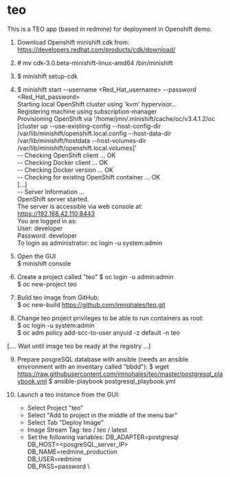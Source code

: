 # teo

This is a TEO app (based in redmine) for deployment in Openshift demo.

1.  Download Openshift minishift cdk from: https://developers.redhat.com/products/cdk/download/

2.   \# mv cdk-3.0.beta-minishift-linux-amd64 /bin/minishift

3.  $ minishift setup-cdk

4.  $ minishift start --username <Red_Hat_username>  --password <Red_Hat_password> <br />
Starting local OpenShift cluster using 'kvm' hypervisor...<br />
Registering machine using subscription-manager<br />
Provisioning OpenShift via '/home/jmn/.minishift/cache/oc/v3.4.1.2/oc [cluster up --use-existing-config --host-config-dir /var/lib/minishift/openshift.local.config --host-data-dir /var/lib/minishift/hostdata --host-volumes-dir /var/lib/minishift/openshift.local.volumes]'<br />
-- Checking OpenShift client ... OK<br />
-- Checking Docker client ... OK<br />
-- Checking Docker version ... OK<br />
-- Checking for existing OpenShift container ... OK<br />
[...]<br />
-- Server Information ... <br />
   OpenShift server started.<br />
   The server is accessible via web console at:<br />
       https://192.168.42.110:8443<br />
   You are logged in as:<br />
       User:     developer<br />
       Password: developer<br />
   To login as administrator:
       oc login -u system:admin

5.  Open the GUI \
    $ minishift console

6.  Create a project called "teo"
     $ oc login -u admin:admin<br />
     $ oc new-project teo

7.  Build teo image from GitHub:<br />
      $ oc new-build https://github.com/jmnohales/teo.git<br />

8.  Change teo project privileges to be able to run containers as root:<br />
     $ oc login -u system:admin<br />
     $ oc adm policy add-scc-to-user anyuid -z default -n teo<br />

[.... Wait until image teo be ready at the registry ...]

  
9. Prepare posgreSQL database with ansible (needs an ansible environment with an inventary called "bbdd"):
     $ wget https://raw.githubusercontent.com/jmnohales/teo/master/postgresql_playbook.yml
     $ ansible-playbook postgresql_playbook.yml

10. Launch a teo instance from the GUI:
      - Select Project "teo"
      - Select "Add to project in the middle of the menu bar"
      - Select Tab "Deploy Image"
      - Image Stream Tag:
          teo / teo / latest
      - Set the following variables:
          DB_ADAPTER=postgresql \
          DB_HOST=<posgreSQL_server_IP> \
          DB_NAME=redmine_production \
          DB_USER=redmine \
          DB_PASS=password \
          
          

  
